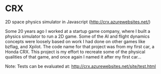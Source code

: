 # CRX
2D space physics simulator in Javascript (http://crx.azurewebsites.net/)

Some 20 years ago I worked at a startup game company, where I built a physics simulator to run a 2D game. Some of the AI and flight dynamics concepts were loosely based on work I had done on other games like bzflag, and Xpilot. The code name for that project was from my first car, a Honda CRX. This project is my effort to recreate some of the physical qualities of that game, and once again I named it after my first car...

Note: Tests can be evaluated at: http://crx.azurewebsites.net/site/test.html
